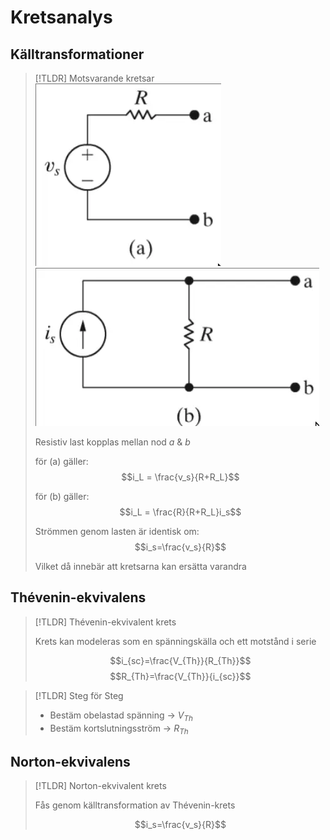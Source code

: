 
# Kretsanalys

## Källtransformationer



> [!TLDR] Motsvarande kretsar
> ![2025-01-06-T-21-37-58.webp](L03-img/2025-01-06-T-21-37-58.webp) ![2025-01-06-T-21-38-19.webp](L03-img/2025-01-06-T-21-38-19.webp)
>
> Resistiv last kopplas mellan nod $a$ & $b$
>
> för (a) gäller: $$i_L = \frac{v_s}{R+R_L}$$
>
> för (b) gäller: $$i_L = \frac{R}{R+R_L}i_s$$
>
> Strömmen genom lasten är identisk om:
> $$i_s=\frac{v_s}{R}$$
>
> Vilket då innebär att kretsarna kan ersätta varandra
>

## Thévenin-ekvivalens

> [!TLDR] Thévenin-ekvivalent krets
>
> Krets kan modeleras som en spänningskälla och ett motstånd i serie
>
> $$i_{sc}=\frac{V_{Th}}{R_{Th}}$$
> $$R_{Th}=\frac{V_{Th}}{i_{sc}}$$
>

> [!TLDR] Steg för Steg
>
> - Bestäm obelastad spänning -> $V_{Th}$
> - Bestäm kortslutningsström -> $R_{Th}$

## Norton-ekvivalens

> [!TLDR] Norton-ekvivalent krets
> 
> Fås genom källtransformation av Thévenin-krets
>
> $$i_s=\frac{v_s}{R}$$
>
